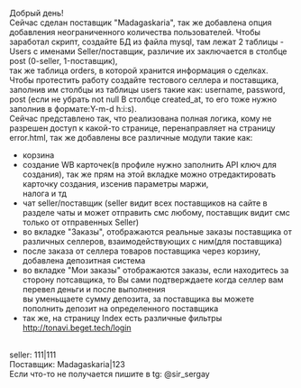 Добрый день!<br>
Сейчас сделан поставщик "Madagaskaria", так же добавлена опция добавления неограниченного количества пользователей. Чтобы заработал скрипт, создайте БД из файла mysql, там лежат 2 таблицы - Users с именами Seller/поставщик, различие их заключается в столбце post (0-seller, 1-поставщик),<br>
так же таблица orders, в которой хранится информация о сделках. Чтобы протестить работу создайте тестового селлера и поставщика, заполнив им столбцы из таблицы users такие как: username, password, post (если не убрать not null В столбце created_at, то его тоже нужно заполнив в формате:Y-m-d h:i:s).<br>
Сейчас представлено так, что реализована полная логика, кому не разрешен доступ к какой-то странице, перенаправляет на страницу error.html, так же добавлены все различные модули такие как:
<br>
- корзина
- создание WB карточек(в профиле нужно заполнить API ключ для создания), так же прям на этой вкладке можно отредактировать карточку создания, изсенив параметры маржи,<br> налога и тд
  <br>
- чат seller/поставщик (seller видит всех поставщиков на сайте в разделе чаты и может отправить смс любому, поставщик видит смс только от отправенных Seller) <br>
- во вкладке "Заказы", отображаются реальные заказы поставщика от различных селлеров, взаимодействующих с ним(для поставщика) <br>
- после заказа от селлера товаров поставщика через корзину, добавлена депозитная система <br>
- во вкладке "Мои заказы" отображаются заказы, если находитесь за сторону потсавщика, то Вы сами подтверждаете когда селлер вам перевел деньги и после выполнения <br> вы уменьщаете сумму депозита, за поставщика вы можете пополнить депозит на определенного поставщика <br>
- так же, на страницу Index есть различные фильтры <br>
http://tonavi.beget.tech/login
<br>
seller: 111|111
<br>
Поставщик: Madagaskaria|123
<br>
Если что-то не получается пишите в tg: @sir_sergay
